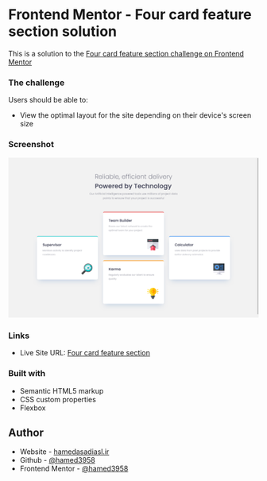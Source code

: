 # Frontend Mentor - Four card feature section solution
This is a solution to the [Four card feature section challenge on Frontend Mentor](https://www.frontendmentor.io/challenges/four-card-feature-section-weK1eFYK)



### The challenge
Users should be able to:
- View the optimal layout for the site depending on their device's screen size

### Screenshot
![](images/Four-card-feature-section.png)

### Links
- Live Site URL: [Four card feature section](https://your-live-site-url.com)


### Built with
- Semantic HTML5 markup
- CSS custom properties
- Flexbox


## Author
- Website - [hamedasadiasl.ir](http://hamedasadiasl.ir/)
- Github - [@hamed3958](https://github.com/hamed3958)
- Frontend Mentor - [@hamed3958](https://www.frontendmentor.io/profile/hamed3958)

